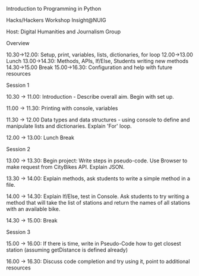 Introduction to Programming in Python

Hacks/Hackers Workshop
Insight@NUIG

Host: Digital Humanities and Journalism Group

Overview

10.30->12.00: Setup, print, variables, lists, dictionaries, for loop
12.00->13.00 Lunch
13.00->14.30: Methods, APIs, If/Else, Students writing new methods 
14.30->15.00 Break
15.00->16.30: Configuration and help with future resources


Session 1

10.30 -> 11.00: Introduction - Describe overall aim. Begin with set up.

11.00 -> 11.30: Printing with console, variables

11.30 -> 12.00 Data types and data structures - using console to define and manipulate lists and dictionaries. Explain 'For' loop.

12.00 -> 13.00: Lunch Break


Session 2

13.00 -> 13.30: Begin project: Write steps in pseudo-code. Use Browser to make request from CityBikes API. Explain JSON.

13.30 -> 14.00: Explain methods, ask students to write a simple method in a file.

14.00 -> 14.30: Explain If/Else, test in Console. Ask students to try writing a method that will take the list of stations and return the names of all stations with an available bike.


14.30 -> 15.00: Break


Session 3

15.00 -> 16.00: If there is time, write in Pseudo-Code how to get closest station (assuming getDistance is defined already)

16.00 -> 16.30: Discuss code completion and try using it, point to additional resources
